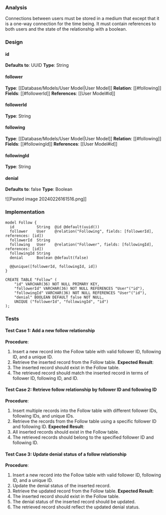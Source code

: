 
### Analysis

Connections between users must be stored in a medium that except that it is a one-way connection for the time being. It must contain references to both users and the state of the relationship with a boolean.


### Design

#### id
__Defaults to__: UUID
__Type__: String

#### follower
__Type__: [[Database/Models/User Model|User Model]]
__Relation__: [[#following]]
__Fields__: [[#followerId]]
__References__: [[User Model#id]]

#### followerId
__Type__: String


#### following
__Type__: [[Database/Models/User Model|User Model]]
__Relation__: [[#following]]
__Fields__: [[#followingId]]
__References__: [[User Model#id]] 

#### followingId
__Type__: String


#### denial
__Defaults to__: false
__Type__: Boolean


![[Pasted image 20240226161516.png]]


### Implementation

```
model Follow {
  id          String  @id @default(uuid())
  follower    User    @relation("Following", fields: [followerId], references: [id])
  followerId  String
  following   User    @relation("Follower", fields: [followingId], references: [id])
  followingId String
  denial      Boolean @default(false)

  @@unique([followerId, followingId, id])
}
```

```
CREATE TABLE "Follow" (
    "id" VARCHAR(36) NOT NULL PRIMARY KEY,
    "followerId" VARCHAR(36) NOT NULL REFERENCES "User"("id"),
    "followingId" VARCHAR(36) NOT NULL REFERENCES "User"("id"),
    "denial" BOOLEAN DEFAULT false NOT NULL,
    UNIQUE ("followerId", "followingId", "id")
);
```


### Tests

#### Test Case 1: Add a new follow relationship

**Procedure**:
1. Insert a new record into the Follow table with valid follower ID, following ID, and a unique ID.
2. Retrieve the inserted record from the Follow table.
**Expected Result**:
1. The inserted record should exist in the Follow table.
2. The retrieved record should match the inserted record in terms of follower ID, following ID, and ID.


#### Test Case 2: Retrieve follow relationship by follower ID and following ID

**Procedure**:
1. Insert multiple records into the Follow table with different follower IDs, following IDs, and unique IDs.
2. Retrieve the records from the Follow table using a specific follower ID and following ID.
**Expected Result**:
1. All inserted records should exist in the Follow table.
2. The retrieved records should belong to the specified follower ID and following ID.


#### Test Case 3: Update denial status of a follow relationship

**Procedure**:
1. Insert a new record into the Follow table with valid follower ID, following ID, and a unique ID.
2. Update the denial status of the inserted record.
3. Retrieve the updated record from the Follow table.
**Expected Result**:
1. The inserted record should exist in the Follow table.
2. The denial status of the inserted record should be updated.
3. The retrieved record should reflect the updated denial status.
